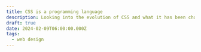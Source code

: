 ```yaml
---
title: CSS is a programming language
description: Looking into the evolution of CSS and what it has been changed into
draft: true
date: 2024-02-09T06:00:00.000Z
tags:
  - web design
---
```


